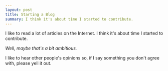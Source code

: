 ```yaml
---
layout: post
title: Starting a Blog
summary: I think it's about time I started to contribute.
---
```


I like to read a lot of articles on the Internet. I think it's about time I started to contribute.

_Well, maybe that's a bit ambitious._

I like to hear other people's opinions so, if I say something you don't agree with, please yell it out.
